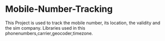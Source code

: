 # Mobile-Number-Tracking
This Project is used to track the mobile number, its location, the validity and the sim company.
Libraries used in this phonenumbers,carrier,geocoder,timezone.
